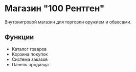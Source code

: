 # Магазин "100 Рентген"

Внутриигровой магазин для торговли оружием и обвесами.

## Функции
- Каталог товаров
- Корзина покупок
- Система заказов
- Панель продавца
